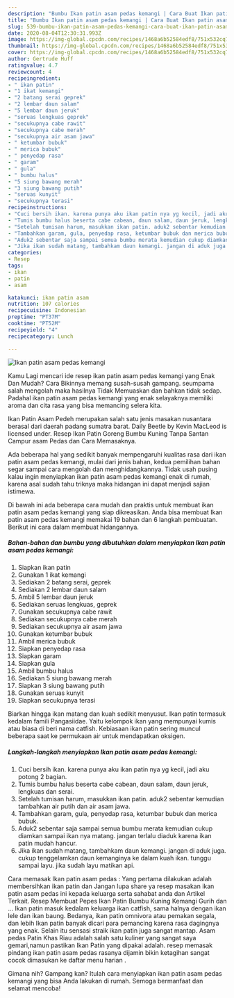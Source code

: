 ```yaml
---
description: "Bumbu Ikan patin asam pedas kemangi | Cara Buat Ikan patin asam pedas kemangi Yang Enak Dan Lezat"
title: "Bumbu Ikan patin asam pedas kemangi | Cara Buat Ikan patin asam pedas kemangi Yang Enak Dan Lezat"
slug: 539-bumbu-ikan-patin-asam-pedas-kemangi-cara-buat-ikan-patin-asam-pedas-kemangi-yang-enak-dan-lezat
date: 2020-08-04T12:30:31.993Z
image: https://img-global.cpcdn.com/recipes/1468a6b52584edf8/751x532cq70/ikan-patin-asam-pedas-kemangi-foto-resep-utama.jpg
thumbnail: https://img-global.cpcdn.com/recipes/1468a6b52584edf8/751x532cq70/ikan-patin-asam-pedas-kemangi-foto-resep-utama.jpg
cover: https://img-global.cpcdn.com/recipes/1468a6b52584edf8/751x532cq70/ikan-patin-asam-pedas-kemangi-foto-resep-utama.jpg
author: Gertrude Huff
ratingvalue: 4.7
reviewcount: 4
recipeingredient:
- " ikan patin"
- "1 ikat kemangi"
- "2 batang serai geprek"
- "2 lembar daun salam"
- "5 lembar daun jeruk"
- "seruas lengkuas geprek"
- "secukupnya cabe rawit"
- "secukupnya cabe merah"
- "secukupnya air asam jawa"
- " ketumbar bubuk"
- " merica bubuk"
- " penyedap rasa"
- " garam"
- " gula"
- " bumbu halus"
- "5 siung bawang merah"
- "3 siung bawang putih"
- "seruas kunyit"
- "secukupnya terasi"
recipeinstructions:
- "Cuci bersih ikan. karena punya aku ikan patin nya yg kecil, jadi aku potong 2 bagian."
- "Tumis bumbu halus beserta cabe cabean, daun salam, daun jeruk, lengkuas dan serai."
- "Setelah tumisan harum, masukkan ikan patin. aduk2 sebentar kemudian tambahkan air putih dan air asam jawa."
- "Tambahkan garam, gula, penyedap rasa, ketumbar bubuk dan merica bubuk."
- "Aduk2 sebentar saja sampai semua bumbu merata kemudian cukup diamkan sampai ikan nya matang. jangan terlalu diaduk karena ikan patin mudah hancur."
- "Jika ikan sudah matang, tambahkam daun kemangi. jangan di aduk juga. cukup tenggelamkan daun kemanginya ke dalam kuah ikan. tunggu sampai layu. jika sudah layu matikan api."
categories:
- Resep
tags:
- ikan
- patin
- asam

katakunci: ikan patin asam 
nutrition: 107 calories
recipecuisine: Indonesian
preptime: "PT37M"
cooktime: "PT52M"
recipeyield: "4"
recipecategory: Lunch

---
```



![Ikan patin asam pedas kemangi](https://img-global.cpcdn.com/recipes/1468a6b52584edf8/751x532cq70/ikan-patin-asam-pedas-kemangi-foto-resep-utama.jpg)

Kamu Lagi mencari ide resep ikan patin asam pedas kemangi yang Enak Dan Mudah? Cara Bikinnya memang susah-susah gampang. seumpama salah mengolah maka hasilnya Tidak Memuaskan dan bahkan tidak sedap. Padahal ikan patin asam pedas kemangi yang enak selayaknya memiliki aroma dan cita rasa yang bisa memancing selera kita.

Ikan Patin Asam Pedeh merupakan salah satu jenis masakan nusantara berasal dari daerah padang sumatra barat. Daily Beetle by Kevin MacLeod is licensed under. Resep Ikan Patin Goreng Bumbu Kuning Tanpa Santan Campur asam Pedas dan Cara Memasaknya.

Ada beberapa hal yang sedikit banyak mempengaruhi kualitas rasa dari ikan patin asam pedas kemangi, mulai dari jenis bahan, kedua pemilihan bahan segar sampai cara mengolah dan menghidangkannya. Tidak usah pusing kalau ingin menyiapkan ikan patin asam pedas kemangi enak di rumah, karena asal sudah tahu triknya maka hidangan ini dapat menjadi sajian istimewa.


Di bawah ini ada beberapa cara mudah dan praktis untuk membuat ikan patin asam pedas kemangi yang siap dikreasikan. Anda bisa membuat Ikan patin asam pedas kemangi memakai 19 bahan dan 6 langkah pembuatan. Berikut ini cara dalam membuat hidangannya.

<!--inarticleads1-->

##### Bahan-bahan dan bumbu yang dibutuhkan dalam menyiapkan Ikan patin asam pedas kemangi:

1. Siapkan  ikan patin
1. Gunakan 1 ikat kemangi
1. Sediakan 2 batang serai, geprek
1. Sediakan 2 lembar daun salam
1. Ambil 5 lembar daun jeruk
1. Sediakan seruas lengkuas, geprek
1. Gunakan secukupnya cabe rawit
1. Sediakan secukupnya cabe merah
1. Sediakan secukupnya air asam jawa
1. Gunakan  ketumbar bubuk
1. Ambil  merica bubuk
1. Siapkan  penyedap rasa
1. Siapkan  garam
1. Siapkan  gula
1. Ambil  bumbu halus
1. Sediakan 5 siung bawang merah
1. Siapkan 3 siung bawang putih
1. Gunakan seruas kunyit
1. Siapkan secukupnya terasi


Biarkan hingga ikan matang dan kuah sedikit menyusut. Ikan patin termasuk kedalam famili Pangasiidae. Yaitu kelompok ikan yang mempunyai kumis atau biasa di beri nama catfish. Kebiasaan ikan patin sering muncul beberapa saat ke permukaan air untuk mendapatkan oksigen. 

<!--inarticleads2-->

##### Langkah-langkah menyiapkan Ikan patin asam pedas kemangi:

1. Cuci bersih ikan. karena punya aku ikan patin nya yg kecil, jadi aku potong 2 bagian.
1. Tumis bumbu halus beserta cabe cabean, daun salam, daun jeruk, lengkuas dan serai.
1. Setelah tumisan harum, masukkan ikan patin. aduk2 sebentar kemudian tambahkan air putih dan air asam jawa.
1. Tambahkan garam, gula, penyedap rasa, ketumbar bubuk dan merica bubuk.
1. Aduk2 sebentar saja sampai semua bumbu merata kemudian cukup diamkan sampai ikan nya matang. jangan terlalu diaduk karena ikan patin mudah hancur.
1. Jika ikan sudah matang, tambahkam daun kemangi. jangan di aduk juga. cukup tenggelamkan daun kemanginya ke dalam kuah ikan. tunggu sampai layu. jika sudah layu matikan api.


Cara memasak Ikan patin asam pedas : Yang pertama dilakukan adalah membersihkan ikan patin dan Jangan lupa share ya resep masakan ikan patin asam pedas ini kepada keluarga serta sahabat anda dan Artikel Terkait. Resep Membuat Pepes Ikan Patin Bumbu Kuning Kemangi Gurih dan … Ikan patin masuk kedalam keluarga ikan catfish, sama halnya dengan ikan lele dan ikan baung. Bedanya, ikan patin omnivora atau pemakan segala, dan lebih Ikan patin banyak dicari para pemancing karena rasa dagingnya yang enak. Selain itu sensasi straik ikan patin juga sangat mantap. Asam pedas Patin Khas Riau adalah salah satu kuliner yang sangat saya gemari,namun pastikan Ikan Patin yang dipakai adalah. resep memasak pindang ikan patin asam pedas rasanya dijamin bikin ketagihan sangat cocok dimasukan ke daftar menu harian . 

Gimana nih? Gampang kan? Itulah cara menyiapkan ikan patin asam pedas kemangi yang bisa Anda lakukan di rumah. Semoga bermanfaat dan selamat mencoba!
